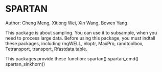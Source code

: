 # SPARTAN
Author: Cheng Meng, Xitiong Wei, Xin Wang, Bowen Yang

This package is about sampling. You can use it to subsample, when you need to process large data.
Before using this package, you must indtall these packages, including rngWELL, nloptr, MaxPro, randtoolbox, Tetransport, transport, Rfastdata.table. 

This packages provide these function:
          spartan()
          spartan_emd()
          spartan_sinkhorn()
